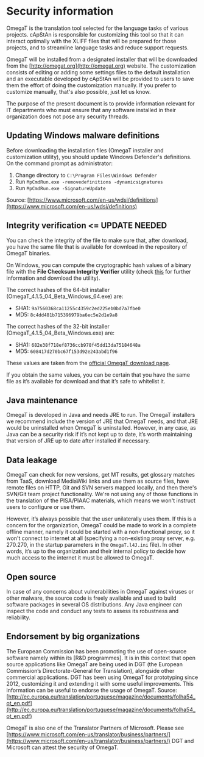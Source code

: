 # Security information

OmegaT is the translation tool selected for the language tasks of various projects. cApStAn is responsible for customizing this tool so that it can interact optimally with the XLIFF files that will be prepared for those projects, and to streamline language tasks and reduce support requests.

OmegaT will be installed from a designated installer that will be downloaded from the [http://omegat.org](http://omegat.org) website. The customization consists of editing or adding some settings files to the default installation and an executable developed by cApStAn will be provided to users to save them the effort of doing the customization manually. If you prefer to customize manually, that's also possible, just let us know.

The purpose of the present document is to provide information relevant for IT departments who must ensure that any software installed in their organization does not pose any security threads.

## Updating Windows malware definitions

Before downloading the installation files (OmegaT installer and customization utility), you should update Windows Defender's definitions. On the command prompt as administrator:

1. Change directory to `C:\Program Files\Windows Defender`
1. Run `MpCmdRun.exe -removedefinitions -dynamicsignatures`
1. Run `MpCmdRun.exe -SignatureUpdate`

Source: [https://www.microsoft.com/en-us/wdsi/definitions](https://www.microsoft.com/en-us/wdsi/definitions)

## Integrity verification <= UPDATE NEEDED

You can check the integrity of the file to make sure that, after download, you have the same file that is available for download in the repository of OmegaT binaries.

On Windows, you can compute the cryptographic hash values of a binary file with the **File Checksum Integrity Verifier** utility (check [this](https://support.microsoft.com/en-us/help/889768/how-to-compute-the-md5-or-sha-1-cryptographic-hash-values-for-a-file) for further information and download the utility).

The correct hashes of the 64-bit installer (OmegaT_4.1.5_04_Beta_Windows_64.exe) are:

- SHA1:	`9a7560368ca11255c4359c2ed225eb0bd7a7fbe0`
- MD5:	`8c4dd481b715396979ba6ec5e2d1e9a8`

The correct hashes of the 32-bit installer (OmegaT_4.1.5_04_Beta_Windows.exe) are:

- SHA1:	`682e38f718ef8736ccb978f45dd13da75184648a`
- MD5:	`608417d270bc67f153d92e243abd1f96`

These values are taken from the [official OmegaT download page](https://sourceforge.net/projects/omegat/files/OmegaT%20-%20Latest/OmegaT%204.1.5%20update%204/).

If you obtain the same values, you can be certain that you have the same file as it’s available for download and that it’s safe to whitelist it.

## Java maintenance

OmegaT is developed in Java and needs JRE to run. The OmegaT installers we recommend include the version of JRE that OmegaT needs, and that JRE would be uninstalled when OmegaT is uninstalled. However, in any case, as Java can be a security risk if it’s not kept up to date, it’s worth maintaining that version of JRE up to date after installed if necessary.

## Data leakage

OmegaT can check for new versions, get MT results, get glossary matches from TaaS, download MediaWiki links and use them as source files, have remote files on HTTP, Git and SVN servers mapped locally, and then there's SVN/Git team project functionality. We're not using any of those functions in the translation of the PISA/PIAAC materials, which means we won't instruct users to configure or use them.

However, it’s always possible that the user unilaterally uses them. If this is a concern for the organization, OmegaT could be made to work in a complete offline manner, namely it could be started with a non-functional proxy, so it won't connect to internet at all (specifying a non-existing proxy server, e.g. 270.270, in the startup parameters in the `OmegaT.l4J.ini` file). In other words, it’s up to the organization and their internal policy to decide how much access to the internet it must be allowed to OmegaT.

## Open source

In case of any concerns about vulnerabilities in OmegaT against viruses or other malware, the source code is freely available and used to build software packages in several OS distributions. Any Java engineer can inspect the code and conduct any tests to assess its robustness and reliability.

## Endorsement by big organizations

The European Commission has been promoting the use of open-source software namely within its [R&D programmes]. It is in this context that open source applications like OmegaT are being used in DGT (the European Commission’s Directorate-General for Translation), alongside other commercial applications. DGT has been using OmegaT for prototyping since 2012, customizing it and extending it with some useful improvements. This information can be useful to endorse the usage of OmegaT. Source: [http://ec.europa.eu/translation/portuguese/magazine/documents/folha54_ot_en.pdf](http://ec.europa.eu/translation/portuguese/magazine/documents/folha54_ot_en.pdf)

OmegaT is also one of the Translator Partners of Microsoft. Please see [https://www.microsoft.com/en-us/translator/business/partners/](https://www.microsoft.com/en-us/translator/business/partners/)
DGT and Microsoft can attest the security of OmegaT.

